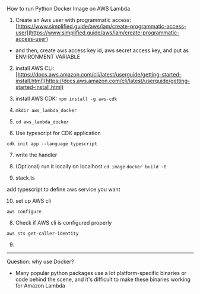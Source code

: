 How to run Python Docker Image on AWS Lambda


1. Create an Aws user with programmatic access: [https://www.simplified.guide/aws/iam/create-programmatic-access-user](https://www.simplified.guide/aws/iam/create-programmatic-access-user)

- and then, create aws access key id, aws secret access key, and put as ENVIRONMENT VARIABLE

2. install AWS CLI: [https://docs.aws.amazon.com/cli/latest/userguide/getting-started-install.html](https://docs.aws.amazon.com/cli/latest/userguide/getting-started-install.html)

3. install AWS CDK: `npm install -g aws-cdk`

4. `mkdir aws_lambda_docker` 

5. ```cd aws_lambda_docker```

6. Use typescript for CDK application

```cdk init app --language typescript``` 

7. write the handler


8. (Optional) run it locally on localhost
`cd image`
`docker build -t `

9. stack.ts

add typescript to define aws service you want


10. set up AWS cli

`aws configure`



8. Check if AWS cli is configured properly

`aws sts get-caller-identity`


9.

---


Question: why use Docker?
- Many popular python packages use a lot platform-specific binaries or code behind the scene, and it's difficult to make these binaries working for Amazon Lambda
